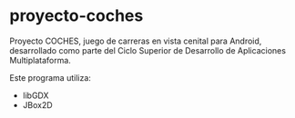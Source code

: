 # proyecto-coches

Proyecto COCHES, juego de carreras en vista cenital para Android, desarrollado como parte del Ciclo Superior de Desarrollo de Aplicaciones Multiplataforma.

Este programa utiliza:
* libGDX 
* JBox2D
